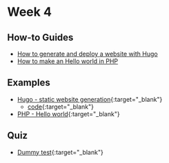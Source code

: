 # Week 4

## How-to Guides

- [How to generate and deploy a website with Hugo](/web-course/how-to-guides/how-to-generate-and-deploy-a-website-with-hugo/)
- [How to make an Hello world in PHP](/web-course/how-to-guides/how-to-make-hello-world-php/)

## Examples

- [Hugo - static website generation](https://heig-vd-web.github.io/hugo-example/){:target="_blank"}
	- [code](https://github.com/HEIG-VD-WEB/hugo-example){:target="_blank"}
- [PHP - Hello world](https://github.com/HEIG-VD-WEB/php-hello-world){:target="_blank"}

## Quiz

- [Dummy test](https://eval.iict-heig-vd.in/jam-sessions/clnmz0pcj002fl80p8xi2xnnv){:target="_blank"}

